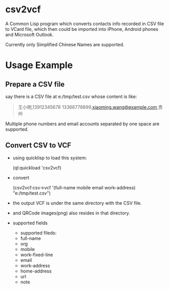 csv2vcf
=======

A Common Lisp program which converts contacts info recorded in CSV file to VCard file, 
which then could be imported into iPhone, Android phones and Microsoft Outlook.

Currently only Simplified Chinese Names are supported.

Usage Example
=============

Prepare a CSV file
------------------

say there is a CSV file at e:/tmp/test.csv whose content is like:

>王小明,13912345678 13366778899,xiaoming.wang@example.com,贵州

Multiple phone numbers and email accounts separated by one space are supported.

Convert CSV to VCF
------------------

+ using quicklisp to load this system:

    (ql:quickload 'csv2vcf)

+ convert

    (csv2vcf:csv->vcf '(full-name mobile email work-address) "e:/tmp/test.csv")

+ the output VCF is under the same directory with the CSV file.
+ and QRCode images(png) also resides in that directory.

+ supported fields

    * supported fileds:
    * full-name
    * org
    * mobile
    * work-fixed-line
    * email
    * work-address
    * home-address
    * url
    * note
